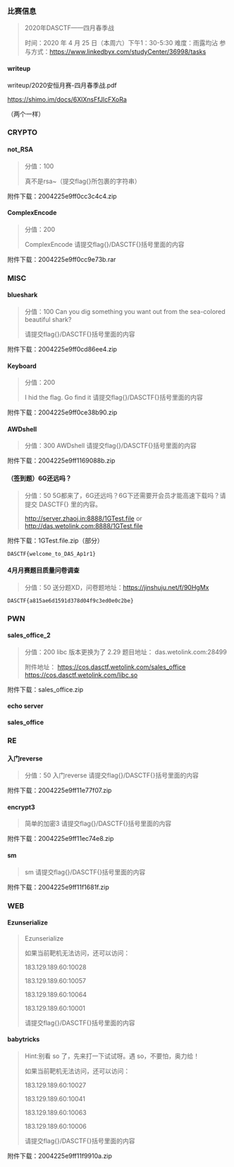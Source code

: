 ### 比赛信息

> 2020年DASCTF——四月春季战
>
> 时间：2020 年 4 月 25 日（本周六）下午1：30-5:30
> 难度：雨露均沾
> 参与方式：https://www.linkedbyx.com/studyCenter/36998/tasks

#### writeup

writeup/2020安恒月赛-四月春季战.pdf

https://shimo.im/docs/6XlXnsFfJlcFXoRa

（两个一样）



### CRYPTO

#### not_RSA

> 分值：100
>
> 真不是rsa~（提交flag{}所包裹的字符串）

附件下载：2004225e9ff0cc3c4c4.zip



#### ComplexEncode

> 分值：200
>
> ComplexEncode 请提交flag{}/DASCTF{}括号里面的内容

附件下载：2004225e9ff0cc9e73b.rar



### MISC

#### blueshark

> 分值：100
> Can you dig something you want out from the sea-colored beautiful shark? 
>
> 请提交flag{}/DASCTF{}括号里面的内容

附件下载：2004225e9ff0cd86ee4.zip



#### Keyboard

> 分值：200
>
> I hid the flag. Go find it 请提交flag{}/DASCTF{}括号里面的内容

附件下载：2004225e9ff0ce38b90.zip



#### AWDshell

> 分值：300
> AWDshell 请提交flag{}/DASCTF{}括号里面的内容

附件下载：2004225e9ff1169088b.zip



#### （签到题）6G还远吗？

> 分值：50
> 5G都来了，6G还远吗？6G下还需要开会员才能高速下载吗？请提交 DASCTF{} 里的内容。
>
> http://server.zhaoj.in:8888/1GTest.file or http://das.wetolink.com:8888/1GTest.file

附件下载：1GTest.file.zip（部分）

```
DASCTF{welcome_to_DAS_Ap1r1}
```



#### 4月月赛题目质量问卷调查

> 分值：50
> 送分题XD，问卷题地址：https://jinshuju.net/f/90HgMx

```
DASCTF{a815ae6d1591d378d04f9c3ed0e0c2be}
```



### PWN

#### sales_office_2

> 分值：200
> libc 版本更换为了 2.29 题目地址： das.wetolink.com:28499 
>
> 附件地址： https://cos.dasctf.wetolink.com/sales_office https://cos.dasctf.wetolink.com/libc.so

附件下载：sales_office.zip



#### echo server



#### sales_office



### RE

#### 入门reverse

> 分值：50
> 入门reverse 请提交flag{}/DASCTF{}括号里面的内容

附件下载：2004225e9ff11e77f07.zip



#### encrypt3

> 简单的加密3 请提交flag{}/DASCTF{}括号里面的内容

附件下载：2004225e9ff11ec74e8.zip



#### sm

> sm 请提交flag{}/DASCTF{}括号里面的内容

附件下载：2004225e9ff11f1681f.zip



### WEB

#### Ezunserialize

> Ezunserialize 
>
> 如果当前靶机无法访问，还可以访问： 
>
> 183.129.189.60:10028 
>
> 183.129.189.60:10057 
>
> 183.129.189.60:10064 
>
> 183.129.189.60:10001
>
> 请提交flag{}/DASCTF{}括号里面的内容



#### babytricks

> Hint:别看 so 了，先来打一下试试呀。遇 so，不要怕，奥力给！ 
>
> 如果当前靶机无法访问，还可以访问： 
>
> 183.129.189.60:10027 
>
> 183.129.189.60:10041 
>
> 183.129.189.60:10063 
>
> 183.129.189.60:10006
>
> 请提交flag{}/DASCTF{}括号里面的内容

附件下载：2004225e9ff11f9910a.zip